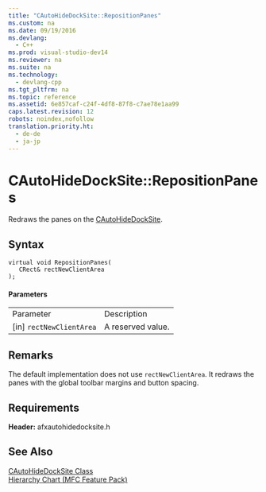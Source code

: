 ```yaml
---
title: "CAutoHideDockSite::RepositionPanes"
ms.custom: na
ms.date: 09/19/2016
ms.devlang: 
  - C++
ms.prod: visual-studio-dev14
ms.reviewer: na
ms.suite: na
ms.technology: 
  - devlang-cpp
ms.tgt_pltfrm: na
ms.topic: reference
ms.assetid: 6e857caf-c24f-4df8-87f8-c7ae78e1aa99
caps.latest.revision: 12
robots: noindex,nofollow
translation.priority.ht: 
  - de-de
  - ja-jp
---
```

# CAutoHideDockSite::RepositionPanes
Redraws the panes on the [CAutoHideDockSite](../vs140/CAutoHideDockSite-Class.md).  
  
## Syntax  
  
```  
virtual void RepositionPanes(  
   CRect& rectNewClientArea  
);  
```  
  
#### Parameters  
  
|||  
|-|-|  
|Parameter|Description|  
|[in] `rectNewClientArea`|A reserved value.|  
  
## Remarks  
 The default implementation does not use `rectNewClientArea`. It redraws the panes with the global toolbar margins and button spacing.  
  
## Requirements  
 **Header:** afxautohidedocksite.h  
  
## See Also  
 [CAutoHideDockSite Class](../vs140/CAutoHideDockSite-Class.md)   
 [Hierarchy Chart (MFC Feature Pack)](../vs140/Hierarchy-Chart.md)